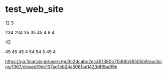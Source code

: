 # test_web_site




12
3






234
234
35
35
45
4
6
4




45





45
45
45
4
54
54
5
45
4














https://qa.financie.jp/users/gd3c2dcabc2ec491380b7f586b38505b9/auctions/1367/closed/9dc107ad1eb24a5081ae1423df6ba99e





























